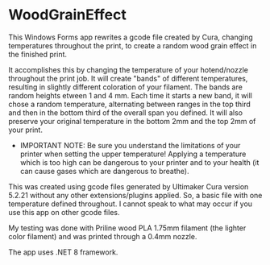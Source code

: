 # WoodGrainEffect
This Windows Forms app rewrites a gcode file created by Cura, changing temperatures throughout the print, to create a random wood grain effect in the finished print.

It accomplishes this by changing the temperature of your hotend/nozzle throughout the print job. It will create "bands" of different temperatures, resulting in slightly different coloration of your filament. The bands are random heights etween 1 and 4 mm. Each time it starts a new band, it will chose a random temperature, alternating between ranges in the top third and then in the bottom third of the overall span you defined. It will also preserve your original temperature in the bottom 2mm and the top 2mm of your print.

* IMPORTANT NOTE: Be sure you understand the limitations of your printer when setting the upper temperature! Applying a temperature which is too high can be dangerous to your printer and to your health (it can cause gases which are dangerous to breathe).

This was created using gcode files generated by Ultimaker Cura version 5.2.21 without any other extensions/plugins applied. So, a basic file with one temperature defined throughout. I cannot speak to what may occur if you use this app on other gcode files.

My testing was done with Priline wood PLA 1.75mm filament (the lighter color filament) and was printed through a 0.4mm nozzle.

The app uses .NET 8 framework.
